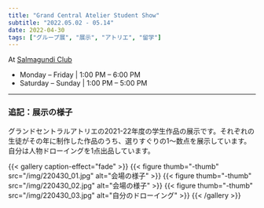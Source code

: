 ```yaml
---
title: "Grand Central Atelier Student Show"
subtitle: "2022.05.02 - 05.14"
date: 2022-04-30
tags: ["グループ展", "展示", "アトリエ", "留学"]
---
```

At [Salmagundi Club](https://salmagundi.org/2022-grand-central-atelier// "Salmagundi Club")
- Monday – Friday | 1:00 PM – 6:00 PM
- Saturday – Sunday | 1:00 PM – 5:00 PM
---

### 追記：展示の様子


グランドセントラルアトリエの2021-22年度の学生作品の展示です。それぞれの生徒がその年に制作した作品のうち、選りすぐりの1～数点を展示しています。  
自分は人物ドローイングを1点出品しています。

{{< gallery caption-effect="fade" >}}
  {{< figure thumb="-thumb" src="/img/220430_01.jpg" alt="会場の様子" >}}
  {{< figure thumb="-thumb" src="/img/220430_02.jpg" alt="会場の様子" >}}
  {{< figure thumb="-thumb" src="/img/220430_03.jpg" alt="自分のドローイング" >}}
{{< /gallery >}}